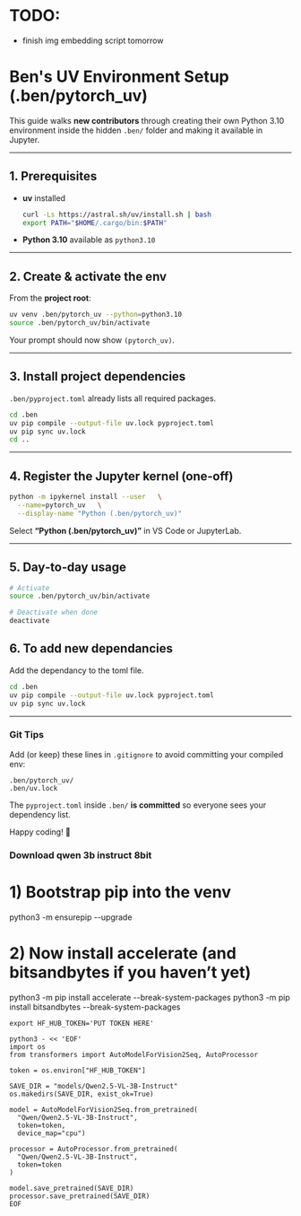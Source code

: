 # TODO:
- finish img embedding script tomorrow


# Ben's UV Environment Setup (.ben/pytorch_uv)

This guide walks **new contributors** through creating their own Python 3.10 environment inside the hidden `.ben/` folder and making it available in Jupyter.

---

## 1. Prerequisites

* **uv** installed  
  ```bash
  curl -Ls https://astral.sh/uv/install.sh | bash
  export PATH="$HOME/.cargo/bin:$PATH"
  ```

* **Python 3.10** available as `python3.10`

---

## 2. Create & activate the env

From the **project root**:

```bash
uv venv .ben/pytorch_uv --python=python3.10
source .ben/pytorch_uv/bin/activate
```

Your prompt should now show `(pytorch_uv)`.

---

## 3. Install project dependencies

`.ben/pyproject.toml` already lists all required packages.

```bash
cd .ben
uv pip compile --output-file uv.lock pyproject.toml
uv pip sync uv.lock
cd ..
```

---

## 4. Register the Jupyter kernel (one‑off)

```bash
python -m ipykernel install --user   \
  --name=pytorch_uv   \
  --display-name "Python (.ben/pytorch_uv)"
  ```

Select **“Python (.ben/pytorch_uv)”** in VS Code or JupyterLab.

---

## 5. Day‑to‑day usage

```bash
# Activate
source .ben/pytorch_uv/bin/activate

# Deactivate when done
deactivate
```

## 6. To add new dependancies
Add the dependancy to the toml file.

```bash
cd .ben
uv pip compile --output-file uv.lock pyproject.toml
uv pip sync uv.lock
```

---

### Git Tips

Add (or keep) these lines in `.gitignore` to avoid committing your compiled env:

```
.ben/pytorch_uv/
.ben/uv.lock
```

The `pyproject.toml` inside `.ben/` **is committed** so everyone sees your dependency list.

Happy coding! 🚀


### Download qwen 3b instruct 8bit
# 1) Bootstrap pip into the venv
python3 -m ensurepip --upgrade

# 2) Now install accelerate (and bitsandbytes if you haven’t yet)
python3 -m pip install accelerate --break-system-packages
python3 -m pip install bitsandbytes --break-system-packages

```
export HF_HUB_TOKEN='PUT TOKEN HERE'

python3 - << 'EOF'
import os
from transformers import AutoModelForVision2Seq, AutoProcessor

token = os.environ["HF_HUB_TOKEN"]

SAVE_DIR = "models/Qwen2.5-VL-3B-Instruct"
os.makedirs(SAVE_DIR, exist_ok=True)

model = AutoModelForVision2Seq.from_pretrained(
  "Qwen/Qwen2.5-VL-3B-Instruct",
  token=token,
  device_map="cpu")

processor = AutoProcessor.from_pretrained(
  "Qwen/Qwen2.5-VL-3B-Instruct",
  token=token
)

model.save_pretrained(SAVE_DIR)
processor.save_pretrained(SAVE_DIR)
EOF
```